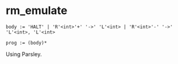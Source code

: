 # rm_emulate

```body := 'HALT' | 'R'<int>'+' '->' 'L'<int> | 'R'<int>'-' '->' 'L'<int>, 'L'<int>```

```prog := (body)*```

Using Parsley.
